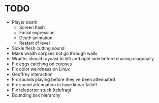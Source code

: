 # TODO
- Player death
    - Screen flash
    - Facial expression
    - Death animation
    - Restart of level
- Sickle flesh cutting sound
- Make wraith corpses not go through walls
- Wraiths should raycast to left and right side before chasing diagonally
- Fix eggs catching on corpses
- Fix color weirdness on Linux
- Geoffrey interaction
- Fix sounds playing before they've been attenuated
- Fix sound attenuation to have linear falloff
- Fix teleporter stuck (telefrag)
- Bounding box hierarchy
